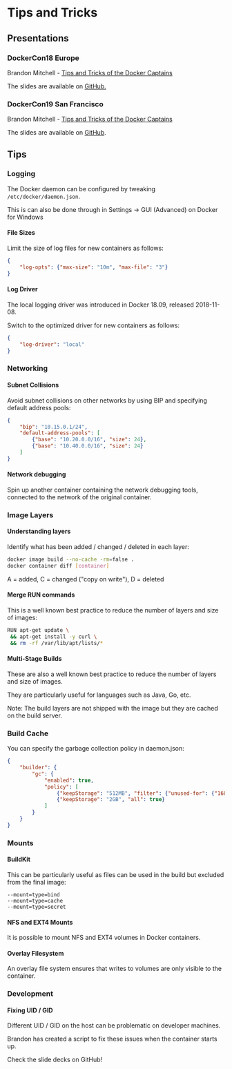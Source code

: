 # Tips and Tricks

## Presentations

### DockerCon18 Europe

Brandon Mitchell - [Tips and Tricks of the Docker Captains](https://www.youtube.com/watch?v=fdB31LScQzY&list)

The slides are available on [GitHub.](https://github.com/sudo-bmitch/presentations/tree/master/dc2018eu)

### DockerCon19 San Francisco

Brandon Mitchell - [Tips and Tricks of the Docker Captains](https://www.youtube.com/watch?v=woBI466WMR8)

The slides are available on [GitHub](https://github.com/sudo-bmitch/presentations/tree/master/dc2019).



## Tips

### Logging

The Docker daemon can be configured by tweaking `/etc/docker/daemon.json`.

This is can also be done through in Settings -> GUI (Advanced) on Docker for Windows

#### File Sizes

Limit the size of log files for new containers as follows:

```json
{
    "log-opts": {"max-size": "10m", "max-file": "3"}
}
```

#### Log Driver

The local logging driver was introduced in Docker 18.09, released 2018-11-08.

Switch to the optimized driver for new containers as follows:

```json
{
    "log-driver": "local"
}
```





### Networking

#### Subnet Collisions

Avoid subnet collisions on other networks by using BIP and specifying default address pools:

```json
{
    "bip": "10.15.0.1/24",
    "default-address-pools": [
        {"base": "10.20.0.0/16", "size": 24},
        {"base": "10.40.0.0/16", "size": 24}
    ]
}
```

#### Network debugging

Spin up another container containing the network debugging tools, connected to the network of the original container.



### Image Layers

#### Understanding layers

Identify what has been added / changed / deleted in each layer:

````sh
docker image build --no-cache -rm=false .
docker container diff [container]
````

A = added, C = changed ("copy on write"), D = deleted

#### Merge RUN commands

This is a well known best practice to reduce the number of layers and size of images:

```sh
RUN apt-get update \
 && apt-get install -y curl \
 && rm -rf /var/lib/apt/lists/*
```

#### Multi-Stage Builds

These are also a well known best practice to reduce the number of layers and size of images.

They are particularly useful for languages such as Java, Go, etc.

Note: The build layers are not shipped with the image but they are cached on the build server.



### Build Cache

You can specify the garbage collection policy in daemon.json:

```json
{
    "builder": {
        "gc": {
            "enabled": true,
            "policy": [
                {"keepStorage": "512MB", "filter": {"unused-for": {"168h": true}}},
                {"keepStorage": "2GB", "all": true}
            ]
        }
    }
}
```



### Mounts

#### BuildKit

This can be particularly useful as files can be used in the build but excluded from the final image:

```
--mount=type=bind
--mount=type=cache
--mount=type=secret
```

#### NFS and EXT4 Mounts

It is possible to mount NFS and EXT4 volumes in Docker containers.

#### Overlay Filesystem

An overlay file system ensures that writes to volumes are only visible to the container.



### Development

#### Fixing UID / GID

Different UID / GID on the host can be problematic on developer machines.

Brandon has created a script to fix these issues when the container starts up.

Check the slide decks on GitHub!


